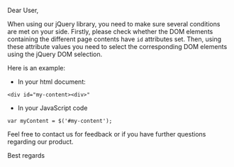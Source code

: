 Dear User,

When using our jQuery library, you need to make sure several conditions are met on your side. Firstly, please check whether the DOM elements containing the different page contents have `id` attributes set. Then, using these attribute values you need to select the corresponding DOM elements using the jQuery DOM selection. 

Here is an example:

* In your html document:
```
<div id="my-content><div>"
```

* In your JavaScript code
```
var myContent = $('#my-content');
```
Feel free to contact us for feedback or if you have further questions regarding our product.

Best regards